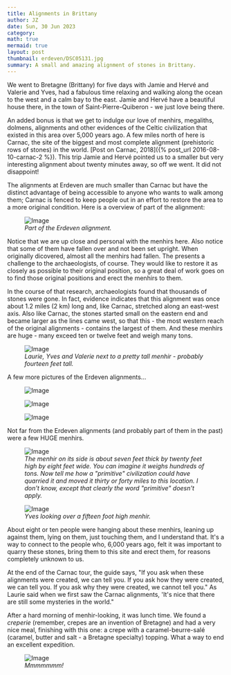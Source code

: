 ```yaml
---
title: Alignments in Brittany
author: JZ
date: Sun, 30 Jun 2023
category: 
math: true
mermaid: true
layout: post
thumbnail: erdeven/DSC05131.jpg
summary: A small and amazing alignment of stones in Brittany.
---  
```

We went to Bretagne (Brittany) for five days with Jamie and Hervé and Valerie and Yves, had a fabulous time relaxing and walking along the ocean to the west and a calm bay to the east. Jamie and Hervé have a beautiful house there, in the town of Saint-Pierre-Quiberon - we just love being there.

An added bonus is that we get to indulge our love of menhirs, megaliths, dolmens, alignments and other evidences of the Celtic civilization that existed in this area over 5,000 years ago. A few miles north of here is Carnac, the site of the biggest and most complete alignment (prehistoric rows of stones) in the world. [Post on Carnac, 2018]({% post_url 2016-08-10-carnac-2 %}). This trip Jamie and Hervé pointed us to a smaller but very interesting alignment about twenty minutes away, so off we went. It did not disappoint!

The alignments at Erdeven are much smaller than Carnac but have the distinct advantage of being accessible to anyone who wants to walk among them; Carnac is fenced to keep people out in an effort to restore the area to a more original condition. Here is a overview of part of the alignment:
<figure class = 'landscape' >
    <img src="{{ "erdeven/DSC05131.jpg" | prepend: site.imageurl | prepend: site.baseurl  }}" alt="Image" />
    <figcaption><em>Part of the Erdeven alignment.</em></figcaption>
</figure>

Notice that we are up close and personal with the menhirs here. Also notice that some of them have fallen over and not been set upright. When originally dicovered, almost all the menhirs had fallen. The presents a challenge to the archaeologists, of course. They would like to restore it as closely as possible to their original position, so a great deal of work goes on to find those original positions and erect the menhirs to them.

In the course of that research, archaeologists found that thousands of stones were gone. In fact, evidence indicates that this alignment was once about 1.2 miles (2 km) long and, like Carnac, stretched along an east-west axis. Also like Carnac, the stones started small on the eastern end and became larger as the lines came west, so that this - the most western reach of the original alignments - contains the largest of them. And these menhirs are huge - many exceed ten or twelve feet and weigh many tons.
<figure class = 'landscape' >
    <img src="{{ "erdeven/DSC05140.jpg" | prepend: site.imageurl | prepend: site.baseurl  }}" alt="Image" />
    <figcaption><em>Laurie, Yves and Valerie next to a pretty tall menhir - probably fourteen feet tall.</em></figcaption>
</figure>

A few more pictures of the Erdeven alignments...
<figure class = 'landscape' >
    <img src="{{ "erdeven/DSC05126.jpg" | prepend: site.imageurl | prepend: site.baseurl  }}" alt="Image" />
    <figcaption><em></em></figcaption>
</figure>
<figure class = 'landscape' >
    <img src="{{ "erdeven/DSC05127.jpg" | prepend: site.imageurl | prepend: site.baseurl  }}" alt="Image" />
    <figcaption><em></em></figcaption>
</figure>
<figure class = 'landscape' >
    <img src="{{ "erdeven/DSC05138.jpg" | prepend: site.imageurl | prepend: site.baseurl  }}" alt="Image" />
    <figcaption><em></em></figcaption>
</figure>

Not far from the Erdeven alignments (and probably part of them in the past) were a few HUGE menhirs.
<figure class = 'landscape' >
    <img src="{{ "erdeven/DSC05148.jpg" | prepend: site.imageurl | prepend: site.baseurl  }}" alt="Image" />
    <figcaption><em>The menhir on its side is about seven feet thick by twenty feet high by eight feet wide. You can imagine it weighs hundreds of tons. Now tell me how a "primitive" civilization could have quarried it and moved it thirty or forty miles to this location. I don't know, except that clearly the word "primitive" doesn't apply.</em></figcaption>
</figure>
<figure class = 'landscape' >
    <img src="{{ "erdeven/DSC05151.jpg" | prepend: site.imageurl | prepend: site.baseurl  }}" alt="Image" />
    <figcaption><em>Yves looking over a fifteen foot high menhir.</em></figcaption>
</figure>

About eight or ten people were hanging about these menhirs, leaning up against them, lying on them, just touching them, and I understand that. It's a way to connect to the people who, 6,000 years ago, felt it was important to quarry these stones, bring them to this site and erect them, for reasons completely unknown to us. 

At the end of the Carnac tour, the guide says, "If you ask when these alignments were created, we can tell you. If you ask how they were created, we can tell you. If you ask why they were created, we cannot tell you." As Laurie said when we first saw the Carnac alignments, 'It's nice that there are still some mysteries in the world." 

After a hard morning of menhir-looking, it was lunch time. We found a <em>creperie</em> (remember, crepes are an invention of Bretagne) and had a very nice meal, finishing with this one: a crepe with a caramel-beurre-salé (caramel, butter and salt - a Bretagne specialty) topping. What a way to end an excellent expedition.
<figure class = 'landscape' >
    <img src="{{ "erdeven/DSC05166.jpg" | prepend: site.imageurl | prepend: site.baseurl  }}" alt="Image" />
    <figcaption><em>Mmmmmmm!</em></figcaption>
</figure>